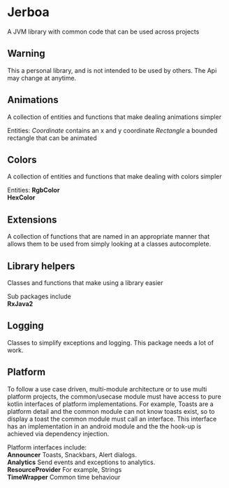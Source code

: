 # Jerboa
A JVM library with common code that can be used across projects

## Warning
This a personal library, and is not intended to be used by others. The Api may change at anytime.

## Animations
A collection of entities and functions that make dealing animations simpler

Entities:
*Coordinate* contains an x and y coordinate
*Rectangle* a bounded rectangle that can be animated

## Colors
A collection of entities and functions that make dealing with colors simpler

Entities:
**RgbColor**  
**HexColor**   

## Extensions
A collection of functions that are named in an appropriate manner that allows them to be used from simply looking at a classes autocomplete.

## Library helpers
Classes and functions that make using a library easier

Sub packages include  
**RxJava2**  

## Logging
Classes to simplify exceptions and logging. This package needs a lot of work.

## Platform
To follow a use case driven, multi-module architecture or to use multi platform projects, the common/usecase module must have access to pure kotlin interfaces of platform implementations. For example, Toasts are a platform detail and the common module can not know toasts exist, so to display a toast the common module must call an interface. This interface has an implementation in an android module and the the hook-up is achieved via dependency injection.

Platform interfaces include:  
**Announcer** Toasts, Snackbars, Alert dialogs.  
**Analytics** Send events and exceptions to analytics.  
**ResourceProvider** For example, Strings  
**TimeWrapper** Common time behaviour  

